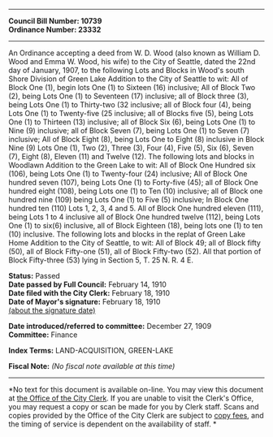 * * * * *  
  
**Council Bill Number: [](#h0)[](#h2)10739**   
**Ordinance Number: 23332**  
  
* * * * *  
  
An Ordinance accepting a deed from W. D. Wood (also known as William D. Wood and Emma W. Wood, his wife) to the City of Seattle, dated the 22nd day of January, 1907, to the following Lots and Blocks in Wood's south Shore Division of Green Lake Addition to the City of Seattle to wit: All of Block One (1), begin lots One (1) to Sixteen (16) inclusive; All of Block Two (2), being Lots One (1) to Seventeen (17) inclusive; all of Block three (3), being Lots One (1) to Thirty-two (32 inclusive; all of Block four (4), being Lots One (1) to Twenty-five (25 inclusive; all of Blocks five (5), being Lots One (1) to Thirteen (13) inclusive; all of Block Six (6), being Lots One (1) to Nine (9) inclusive; all of Block Seven (7), being Lots One (1) to Seven (7) inclusive; All of Block Eight (8), being Lots One to Eight (8) inclusive in Block Nine (9) Lots One (1), Two (2), Three (3), Four (4), Five (5), Six (6), Seven (7), Eight (8), Eleven (11) and Twelve (12). The following lots and blocks in Woodlawn Addition to the Green Lake to wit: All of Block One Hundred six (106), being Lots One (1) to Twenty-four (24) inclusive; All of Block One hundred seven (107), being Lots One (1) to Forty-five (45); all of Block One hundred eight (108), being Lots one (1) to Ten (10) inclusive; all of Block one hundred nine (109) being Lots One (1) to Five (5) inclusive; In Block One hundred ten (110) Lots 1, 2, 3, 4 and 5. All of Block One hundred eleven (111), being Lots 1 to 4 inclusive all of Block One hundred twelve (112), being Lots One (1) to six(6) inclusive, all of Block Eighteen (18), being lots one (1) to ten (10) inclusive. The following lots and blocks in the replat of Green Lake Home Addition to the City of Seattle, to wit: All of Block 49; all of Block fifty (50), all of Block Fifty-one (51), all of Block Fifty-two (52). All that portion of Block Fifty-three (53) lying in Section 5, T. 25 N. R. 4 E.  
  
**Status:** Passed   
**Date passed by Full Council:** February 14, 1910   
**Date filed with the City Clerk:** February 18, 1910   
**Date of Mayor's signature:** February 18, 1910   
[(about the signature date)](/~public/approvaldate.htm)   
  
  
**Date introduced/referred to committee:** December 27, 1909   
**Committee:** Finance   
  
**Index Terms:** LAND-ACQUISITION, GREEN-LAKE  
  
**Fiscal Note:** *(No fiscal note available at this time)*  
  
* * * * *  
  
*No text for this document is available on-line. You may view this document at [the Office of the City Clerk](http://www.seattle.gov/leg/clerk/contactUs.htm). If you are unable to visit the Clerk's Office, you may request a copy or scan be made for you by Clerk staff. Scans and copies provided by the Office of the City Clerk are subject to [copy fees](http://clerk.seattle.gov/~public/clerkfees.htm), and the timing of service is dependent on the availability of staff. *  
  
  
